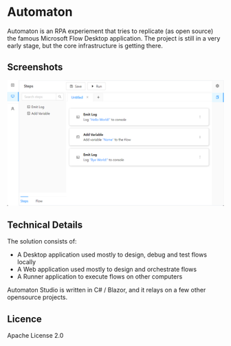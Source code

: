 # Automaton

Automaton is an RPA experiement that tries to replicate (as open source) the famous Microsoft Flow Desktop application. The project is still in a very early stage, but the core infrastructure is getting there.

## Screenshots

![Screenshot 01](/screenshots/Screenshot-2022-05-27-103012.png?raw=true "Automaton Studio Designer")

## Technical Details

The solution consists of:
- A Desktop application used mostly to design, debug and test flows locally
- A Web application used mostly to design and orchestrate flows
- A Runner application to execute flows on other computers

Automaton Studio is written in C# / Blazor, and it relays on a few other opensource projects.

## Licence

Apache License 2.0
